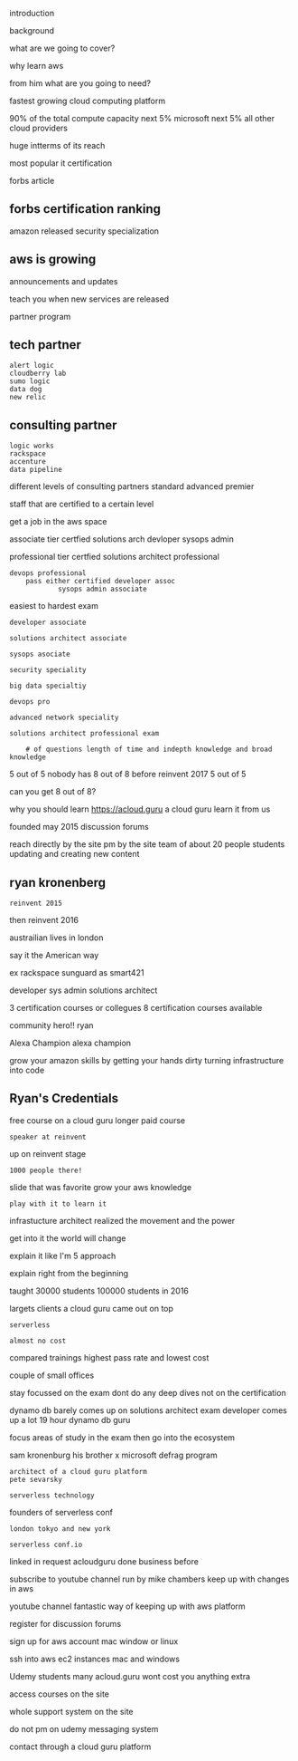 introduction 

background

what are we going to cover?

why learn aws 

from him
what are you going to need?

fastest growing cloud computing platform

90% of the total compute capacity
    next 5% microsoft
    next 5% all other cloud providers

huge intterms of its reach

most popular it certification

forbs article

forbs certification ranking
------------------------------
amazon released security specialization

aws is growing
------------------------------
announcements and updates 

teach you when new services are released

partner program

tech partner
------------------------------
	alert logic
	cloudberry lab
	sumo logic
	data dog
	new relic

consulting partner
------------------------------
	logic works
	rackspace
	accenture
	data pipeline

different levels of consulting partners
    standard
    advanced
    premier

staff that are certified to a certain level

get a job in the aws space

associate tier
certfied solutions arch
	devloper
	sysops admin

professional tier
	certfied solutions architect professional
	
	devops professional
		pass either certified developer assoc
				sysops admin associate

easiest to hardest exam

	developer associate

	solutions architect associate
	
	sysops asociate
	
	security speciality

	big data specialtiy

	devops pro	

	advanced network speciality

	solutions architect professional exam

		# of questions length of time and indepth knowledge and broad knowledge

5 out of 5
	nobody has 8 out of 8
    before reinvent 2017
    5 out of 5

can you get 8 out of 8?

why you should learn 
    https://acloud.guru
	a cloud guru
	learn it from us

founded may 2015
	discussion forums

reach directly by the site pm by the site
	team of about 20 people
	students
	updating and creating new content


ryan kronenberg
------------------------------
	reinvent 2015

then reinvent 2016

austrailian lives in london

say it the American way

ex rackspace sunguard as smart421

developer sys admin solutions architect

3 certification courses
	or collegues
8 certification courses available

community hero!!
	ryan

Alexa Champion
    alexa champion

grow your amazon skills by getting your hands dirty
turning infrastructure into code

Ryan's Credentials
------------------------------

free course on a cloud guru
	longer paid course 

	speaker at reinvent

up on reinvent stage

	1000 people there!
slide that was favorite 
	grow your aws knowledge
	
	play with it to learn it 

infrastucture architect
	realized the movement
	and the power

get into it the world will change

explain it like I'm 5 approach

explain right from the beginning

taught 30000 students 100000 students in 2016

largets clients
    a cloud guru came out on top

    serverless 

    almost no cost

compared trainings highest pass rate and lowest cost


couple of small offices

stay focussed on the exam
	dont do any deep dives not on the certification

dynamo db barely comes up on solutions architect exam
    developer comes up a lot
19 hour dynamo db guru

focus areas of study in the exam then go into the ecosystem

sam kronenburg his brother
    x microsoft
    defrag program

	architect of a cloud guru platform
    pete sevarsky

	serverless technology

founders of serverless conf

	london tokyo and new york

    serverless conf.io

linked in request
    acloudguru
    done business before

subscribe to youtube channel
    run by mike chambers
    keep up with changes in aws
    
youtube channel
    fantastic way of keeping up with aws platform

register for discussion forums

sign up for aws account 
	mac window or linux

ssh into aws ec2 instances
    mac and windows

Udemy students many 
    acloud.guru
    wont cost you anything extra

access courses on the site

whole support system on the site

do not pm on udemy messaging system

contact through a cloud guru platform

